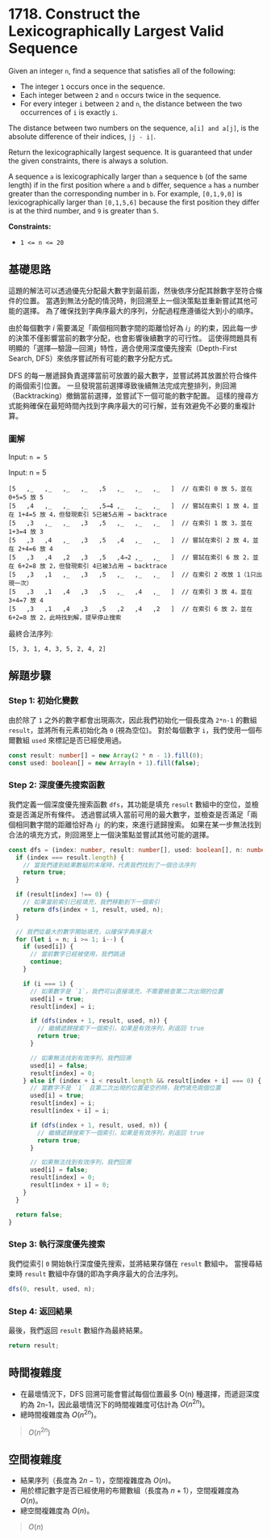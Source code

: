 # 1718. Construct the Lexicographically Largest Valid Sequence

Given an integer `n`, find a sequence that satisfies all of the following:

- The integer `1` occurs once in the sequence.
- Each integer between `2` and `n` occurs twice in the sequence.
- For every integer `i` between `2` and `n`, the distance between the two occurrences of `i` is exactly `i`.

The distance between two numbers on the sequence, `a[i] and a[j]`, is the absolute difference of their indices, `|j - i|`.

Return the lexicographically largest sequence. It is guaranteed that under the given constraints, there is always a solution.

A sequence `a` is lexicographically larger than `a` sequence `b` (of the same length) 
if in the first position where `a` and `b` differ, 
sequence `a` has `a` number greater than the corresponding number in `b`. 
For example, `[0,1,9,0]` is lexicographically larger than `[0,1,5,6]` because 
the first position they differ is at the third number, and `9` is greater than `5`.

**Constraints:**

- `1 <= n <= 20`

## 基礎思路

這題的解法可以透過優先分配最大數字到最前面，然後依序分配其餘數字至符合條件的位置。
當遇到無法分配的情況時，則回溯至上一個決策點並重新嘗試其他可能的選擇。
為了確保找到字典序最大的序列，分配過程應遵循從大到小的順序。

由於每個數字 $i$ 需要滿足「兩個相同數字間的距離恰好為 $i$」的約束，因此每一步的決策不僅影響當前的數字分配，也會影響後續數字的可行性。
這使得問題具有明顯的「選擇—驗證—回溯」特性，適合使用深度優先搜索（Depth-First Search, DFS）來依序嘗試所有可能的數字分配方式。

DFS 的每一層遞歸負責選擇當前可放置的最大數字，並嘗試將其放置於符合條件的兩個索引位置。
一旦發現當前選擇導致後續無法完成完整排列，則回溯（Backtracking）撤銷當前選擇，並嘗試下一個可能的數字配置。
這樣的搜尋方式能夠確保在最短時間內找到字典序最大的可行解，並有效避免不必要的重複計算。

### 圖解

Input: `n = 5`

Input: n = 5
```
[5   ,_   ,_   ,_   ,_   ,5   ,_   ,_   ,_   ]  // 在索引 0 放 5，並在 0+5=5 放 5
[5   ,4   ,_   ,_   ,_   ,5→4 ,_   ,_   ,_   ]  // 嘗試在索引 1 放 4，並在 1+4=5 放 4，但發現索引 5已被5占用 → backtrace
[5   ,3   ,_   ,_   ,3   ,5   ,_   ,_   ,_   ]  // 在索引 1 放 3，並在 1+3=4 放 3
[5   ,3   ,4   ,_   ,3   ,5   ,4   ,_   ,_   ]  // 嘗試在索引 2 放 4，並在 2+4=6 放 4
[5   ,3   ,4   ,2   ,3   ,5   ,4→2 ,_   ,_   ]  // 嘗試在索引 6 放 2，並在 6+2=8 放 2，但發現索引 4已被3占用 → backtrace
[5   ,3   ,1   ,_   ,3   ,5   ,_   ,_   ,_   ]  // 在索引 2 改放 1（1只出現一次）
[5   ,3   ,1   ,4   ,3   ,5   ,_   ,4   ,_   ]  // 在索引 3 放 4，並在 3+4=7 放 4
[5   ,3   ,1   ,4   ,3   ,5   ,2   ,4   ,2   ]  // 在索引 6 放 2，並在 6+2=8 放 2，此時找到解，提早停止搜索
```

最終合法序列:
```
[5, 3, 1, 4, 3, 5, 2, 4, 2]
```

## 解題步驟

### Step 1: 初始化變數

由於除了 `1` 之外的數字都會出現兩次，因此我們初始化一個長度為 `2*n-1` 的數組 `result`，並將所有元素初始化為 `0` (視為空位)。
對於每個數字 `i`，我們使用一個布爾數組 `used` 來標記是否已經使用過。

```typescript
const result: number[] = new Array(2 * n - 1).fill(0);
const used: boolean[] = new Array(n + 1).fill(false);
```

### Step 2: 深度優先搜索函數

我們定義一個深度優先搜索函數 `dfs`，其功能是填充 `result` 數組中的空位，並檢查是否滿足所有條件。
透過嘗試填入當前可用的最大數字，並檢查是否滿足「兩個相同數字間的距離恰好為 $i$」的約束，來進行遞歸搜索。
如果在某一步無法找到合法的填充方式，則回溯至上一個決策點並嘗試其他可能的選擇。

```typescript
const dfs = (index: number, result: number[], used: boolean[], n: number): boolean => {
  if (index === result.length) {
    // 當我們達到結果數組的末尾時，代表我們找到了一個合法序列
    return true;
  }

  if (result[index] !== 0) {
    // 如果當前索引已經填充，我們移動到下一個索引
    return dfs(index + 1, result, used, n);
  }

  // 我們從最大的數字開始填充，以確保字典序最大
  for (let i = n; i >= 1; i--) {
    if (used[i]) {
      // 當前數字已經被使用，我們跳過
      continue;
    }

    if (i === 1) {
      // 如果數字是 `1`，我們可以直接填充，不需要檢查第二次出現的位置
      used[i] = true;
      result[index] = i;

      if (dfs(index + 1, result, used, n)) {
        // 繼續遞歸搜索下一個索引，如果是有效序列，則返回 true
        return true;
      }

      // 如果無法找到有效序列，我們回溯
      used[i] = false;
      result[index] = 0;
    } else if (index + i < result.length && result[index + i] === 0) {
      // 當數字不是 `1` 且第二次出現的位置是空的時，我們填充兩個位置
      used[i] = true;
      result[index] = i;
      result[index + i] = i;

      if (dfs(index + 1, result, used, n)) {
        // 繼續遞歸搜索下一個索引，如果是有效序列，則返回 true
        return true;
      }

      // 如果無法找到有效序列，我們回溯
      used[i] = false;
      result[index] = 0;
      result[index + i] = 0;
    }
  }

  return false;
}
```

### Step 3: 執行深度優先搜索

我們從索引 `0` 開始執行深度優先搜索，並將結果存儲在 `result` 數組中。
當搜尋結束時 `result` 數組中存儲的即為字典序最大的合法序列。

```typescript
dfs(0, result, used, n);
```

### Step 4: 返回結果

最後，我們返回 `result` 數組作為最終結果。

```typescript
return result;
```

## 時間複雜度

- 在最壞情況下，DFS 回溯可能會嘗試每個位置最多 O(n) 種選擇，而遞迴深度約為 2n-1，因此最壞情況下的時間複雜度可估計為 $O(n^{2n})$。
- 總時間複雜度為 $O(n^{2n})$。

> $O(n^{2n})$

## 空間複雜度

- 結果序列（長度為 $2n-1$），空間複雜度為 $O(n)$。
- 用於標記數字是否已經使用的布爾數組（長度為 $n+1$），空間複雜度為 $O(n)$。
- 總空間複雜度為 $O(n)$。

> $O(n)$
